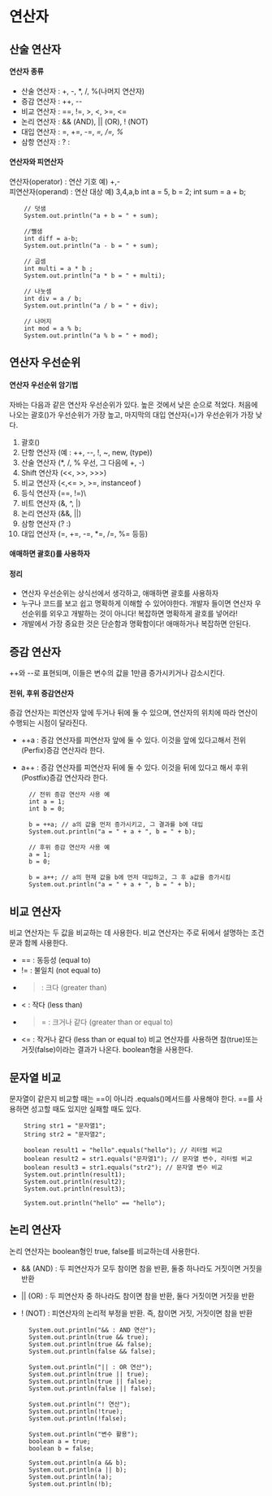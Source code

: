 # 연산자

## 산술 연산자

#### 연산자 종류
* 산술 연산자 : +, -, *, /, %(나머지 연산자)
* 증감 연산자 : ++, --
* 비교 연산자 : ==, !=, >, <, >=, <=
* 논리 연산자 : && (AND), || (OR), ! (NOT)
* 대입 연산자 : =, +=, -=, *=, /=, %*
* 삼항 연산자 : ? :

#### 연산자와 피연산자
연산자(operator) : 연산 기호 예) +,-  
피연산자(operand) : 연산 대상 예) 3,4,a,b
        int a = 5, b = 2;
        int sum = a + b;

        // 덧샘
        System.out.println("a + b = " + sum);

        //뺄샘
        int diff = a-b;
        System.out.println("a - b = " + sum);

        // 곱셈
        int multi = a * b ;
        System.out.println("a * b = " + multi);

        // 나눗셈
        int div = a / b;
        System.out.println("a / b = " + div);

        // 나머지
        int mod = a % b;
        System.out.println("a % b = " + mod);

## 연산자 우선순위
#### 연산자 우선순위 암기법
자바는 다음과 같은 연산자 우선순위가 있다. 높은 것에서 낮은 순으로 적었다. 처음에 나오는 괄호()가 우선순위가 가장 높고, 마지막의 대입 연산자(=)가 우선순위가 가장 낮다.

1. 괄호()
2. 단항 연산자 (예 : ++, --, !, ~, new, (type))
3. 산술 연산자 (*, /, % 우선, 그 다음에 +, -)
4. Shift 연산자 (<<, >>, >>>)
5. 비교 연산자 (<,<= >, >=, instanceof )
6. 등식 연산자 (==, !=)\
7. 비트 연산자 (&, ^, |)
8. 논리 연산자 (&&, ||)
9. 삼항 연산자 (? :)
10. 대입 연산자 (=, +=, -=, *=, /=, %= 등등)

#### 애매하면 괄호()를 사용하자

#### 정리
* 연산자 우선순위는 상식선에서 생각하고, 애매하면 괄호를 사용하자
* 누구나 코드를 보고 쉽고 명확하게 이해할 수 있어야한다. 개발자 들이면 연산자 우선순위를 외우고 개발하는 것이 아니다! 복잡하면 명확하게 괄호를 넣어라!
* 개발에서 가장 중요한 것은 단순함과 명확함이다! 애매하거나 복잡하면 안된다.


## 증감 연산자
++와 --로 표현되며, 이들은 변수의 값을 1만큼 증가시키거나 감소시킨다.

#### 전위, 후위 증감연산자
증감 연산자는 피연산자 앞에 두거나 뒤에 둘 수 있으며, 연산자의 위치에 따라 연산이 수행되는 시점이 달라진다.
* ++a : 증감 연산자를 피연산자 앞에 둘 수 있다. 이것을 앞에 있다고해서 전위(Perfix)증감 연산자라 한다.
* a++ : 증감 연산자를 피연산자 뒤에 둘 수 있다. 이것을 뒤에 있다고 해서 후위(Postfix)증감 연산자라 한다.

        // 전위 증감 연산자 사용 예
        int a = 1;
        int b = 0;

        b = ++a; // a의 값을 먼저 증가시키고, 그 결과를 b에 대입
        System.out.println("a = " + a + ", b = " + b);

        // 후위 증감 연산자 사용 예
        a = 1;
        b = 0;

        b = a++; // a의 현재 값을 b에 먼저 대입하고, 그 후 a값을 증가시킴
        System.out.println("a = " + a + ", b = " + b);

## 비교 연산자
비교 연산자는 두 값을 비교하는 데 사용한다. 비교 연산자는 주로 뒤에서 설명하는 조건문과 함께 사용한다.
* == : 동등성 (equal to)
* != : 불일치 (not equal to)
* > : 크다 (greater than)
* < : 작다 (less than)
* >= : 크거나 같다 (greater than or equal to)
* <= : 작거나 같다 (less than or equal to)
비교 연산자를 사용하면 참(true)또는 거짓(false)이라는 결과가 나온다. boolean형을 사용한다.

## 문자열 비교
문자열이 같은지 비교할 때는 ==이 아니라 .equals()메서드를 사용해야 한다.
==를 사용하면 성고할 때도 있지만 실패할 때도 있다.

        String str1 = "문자열1";
        String str2 = "문자열2";

        boolean result1 = "hello".equals("hello"); // 리터럴 비교
        boolean result2 = str1.equals("문자열1"); // 문자열 변수, 리터럴 비교
        boolean result3 = str1.equals("str2"); // 문자열 변수 비교
        System.out.println(result1);
        System.out.println(result2);
        System.out.println(result3);

        System.out.println("hello" == "hello");

## 논리 연산자
논리 연산자는 boolean형인 true, false를 비교하는데 사용한다.

* && (AND) : 두 피연산자가 모두 참이면 참을 반환, 둘중 하나라도 거짓이면 거짓을 반환
* || (OR) : 두 피연산자 중 하나라도 참이면 참을 반환, 둘다 거짓이면 거짓을 반환
* ! (NOT) : 피연산자의 논리적 부정을 반환. 즉, 참이면 거짓, 거짓이면 참을 반환

        System.out.println("&& : AND 연산");
        System.out.println(true && true);
        System.out.println(true && false);
        System.out.println(false && false);

        System.out.println("|| : OR 연산");
        System.out.println(true || true);
        System.out.println(true || false);
        System.out.println(false || false);

        System.out.println("! 연산");
        System.out.println(!true);
        System.out.println(!false);

        System.out.println("변수 활용");
        boolean a = true;
        boolean b = false;

        System.out.println(a && b);
        System.out.println(a || b);
        System.out.println(!a);
        System.out.println(!b);

        